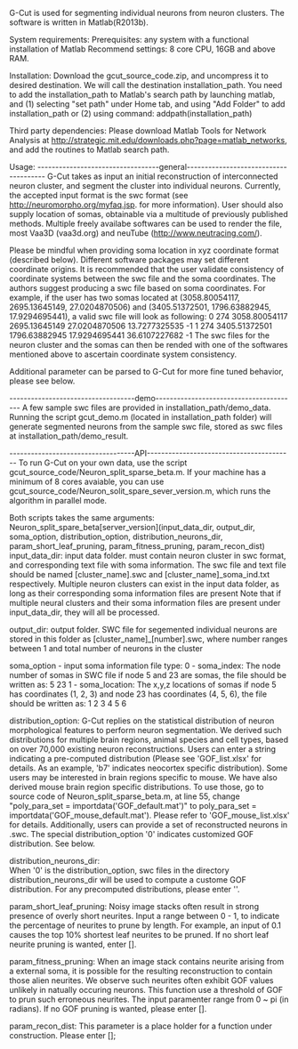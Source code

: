 G-Cut is used for segmenting individual neurons from neuron clusters. 
The software is written in Matlab(R2013b).

System requirements: 
Prerequisites: any system with a functional installation of Matlab
Recommend settings: 8 core CPU, 16GB and above RAM.

Installation: 
Download the gcut_source_code.zip, and uncompress it to desired destination.
We will call the destination installation_path. You need to add the 
installation_path to Matlab's search path by launching matlab, and (1) selecting
"set path" under Home tab, and using "Add Folder" to add installation_path
or (2) using command: addpath(installation_path) 

Third party dependencies:
Please download Matlab Tools for Network Analysis at
http://strategic.mit.edu/downloads.php?page=matlab_networks, and add the
routines to Matlab search path.

Usage:
----------------------------------general--------------------------------------
G-Cut takes as input an initial reconstruction of interconnected neuron cluster,
and segment the cluster into individual neurons. Currently, the accepted input
format is the swc format (see http://neuromorpho.org/myfaq.jsp. for more
information). User should also supply location of somas, obtainable via a
multitude of previously published methods. Multiple freely availabe softwares
can be used to render the file, most Vaa3D (vaa3d.org) and 
neuTube (http://www.neutracing.com/). 

Please be mindful when providing soma location in xyz coordinate format
(described below). Different software packages may set different coordinate
origins. It is recommended that the user validate consistency of coordinate
systems between the swc file and the soma coordinates. 
The authors suggest producing a swc file based on soma coordinates.
For example, if the user has two somas located at (3058.80054117, 2695.13645149,
27.0204870506) and (3405.51372501, 1796.63882945, 17.9294695441), a valid
swc file will look as following:
    0 274 3058.80054117 2695.13645149 27.0204870506 13.7277325535 -1
    1 274 3405.51372501 1796.63882945 17.9294695441 36.6107227682 -1
The swc files for the neuron cluster and the somas can then be rended with one
of the softwares mentioned above to ascertain coordinate system consistency.

Additional parameter can be parsed to G-Cut for more fine tuned behavior,
please see below.

-----------------------------------demo----------------------------------------
A few sample swc files are provided in installation_path/demo_data.
Running the script gcut_demo.m (located in installation_path folder) will generate
segmented neurons from the sample swc file, stored as swc files at 
installation_path/demo_result.

-----------------------------------API-----------------------------------------
To run G-Cut on your own data, use the script 
gcut_source_code/Neuron_split_sparse_beta.m.
If your machine has a minimum of 8 cores avaiable, you can use 
gcut_source_code/Neuron_solit_spare_sever_version.m, 
which runs the algorithm in parallel mode.

Both scripts takes the same arguments:
Neuron_split_spare_beta[server_version](input_data_dir, output_dir, 
                                        soma_option, 
                                        distribution_option, distribution_neurons_dir, 
                                        param_short_leaf_pruning, 
                                        param_fitness_pruning, 
                                        param_recon_dist) 
input_data_dir: 
     input data folder. must contain neuron cluster in swc format, and 
     corresponding text file with soma information. The swc file and text
     file should be named [cluster_name].swc and [cluster_name]_soma_ind.txt
     respectively. Multiple neuron clusters can exist in the input data
     folder, as long as their corresponding soma information files are
     present 
Note that if multiple neural clusters and their soma information files 
are present under input_data_dir, they will all be processed.

output_dir: 
     output folder. SWC file for segemented individual neurons are stored
     in this folder as [cluster_name]_[number].swc, where number ranges 
     between 1 and total number of neurons in the cluster

soma_option - input soma information file type:
0 - soma_index: The node number of somas in SWC file
                if node 5 and 23 are somas, the file should be written as:
                5
                23
1 - soma_location: The x,y,z locations of somas
                   if node 5 has coordinates (1, 2, 3) and node 23 has 
                   coordinates (4, 5, 6), the file should be written as:
                   1 2 3
                   4 5 6

distribution_option: 
     G-Cut replies on the statistical distribution of neuron morphological
     features to perform neuron segmentation. We derived such distributions
     for multiple brain regions, animal species and cell types, based on over 
     70,000 existing neuron reconstructions. Users can enter a string 
     indicating a pre-computed distribution (Please see 'GOF_list.xlsx' 
     for details. As an example, 'b7' indicates neocortex specific 
     distribution). Some users may be interested in brain regions specific
     to mouse. We have also derived mouse brain region specific distributions.
     To use those, go to source code of Neuron_split_sparse_beta.m, at line
     55, change "poly_para_set = importdata('GOF_default.mat')" to
     poly_para_set = importdata('GOF_mouse_default.mat'). Please refer to
     'GOF_mouse_list.xlsx' for details.
     Additionally, users can provide a set of reconstructed neurons 
     in .swc. The special distribution_option '0' indicates customized GOF
     distribution. See below.

distribution_neurons_dir:   
     When '0' is the distribution_option, swc files in the directory 
     distribution_neurons_dir will be used to compute a custome GOF 
     distribution. For any precomputed distributions, please enter ''. 

 param_short_leaf_pruning: 
    Noisy image stacks often result in strong presence of overly short
    neurites. Input a range between 0 - 1, to indicate the percentage of 
    neurites to prune by length. For example, an input of 0.1 causes the
    top 10% shortest leaf neurites to be pruned. If no short leaf neurite 
    pruning is wanted, enter [].

 param_fitness_pruning: 
    When an image stack contains neurite arising from a external soma, 
    it is possible for the resulting reconstruction to contain those alien
    neurites. We observe such neurites often exhibit GOF values unlikely
    in natually occuring neurons. This function use a threshold of GOF to 
    prun such erroneous neurites. The input paramenter range from
    0 ~ pi (in radians). If no GOF pruning is wanted, please enter [].

param_recon_dist: 
    This parameter is a place holder for a function under construction. 
    Please enter [];
